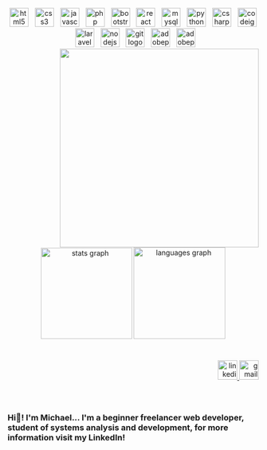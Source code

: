<br clear="both">

<div align="center">
  <img src="https://cdn.jsdelivr.net/gh/devicons/devicon/icons/html5/html5-original.svg" height="38" alt="html5 logo"  />
  <img width="5" />
  <img src="https://cdn.jsdelivr.net/gh/devicons/devicon/icons/css3/css3-original.svg" height="38" alt="css3 logo"  />
  <img width="5" />
  <img src="https://skillicons.dev/icons?i=js" height="38" alt="javascript logo"  />
  <img width="5" />
  <img src="https://skillicons.dev/icons?i=php" height="38" alt="php logo"  />
  <img width="5" />
  <img src="https://skillicons.dev/icons?i=bootstrap" height="38" alt="bootstrap logo"  />
  <img width="5" />
  <img src="https://skillicons.dev/icons?i=react" height="38" alt="react logo"  />
  <img width="5" />
  <img src="https://skillicons.dev/icons?i=mysql" height="38" alt="mysql logo"  />
  <img width="5" />
  <img src="https://skillicons.dev/icons?i=py" height="38" alt="python logo"  />
  <img width="5" />
  <img src="https://skillicons.dev/icons?i=cs" height="38" alt="csharp logo"  />
  <img width="5" />
  <img src="https://cdn.simpleicons.org/codeigniter/EF4223" height="38" alt="codeigniter logo"  />
  <img width="5" />
  <img src="https://cdn.simpleicons.org/laravel/FF2D20" height="38" alt="laravel logo"  />
  <img width="5" />
  <img src="https://skillicons.dev/icons?i=nodejs" height="38" alt="nodejs logo"  />
  <img width="5" />
  <img src="https://cdn.jsdelivr.net/gh/devicons/devicon/icons/git/git-original.svg" height="38" alt="git logo"  />
  <img width="5" />
  <img src="https://skillicons.dev/icons?i=pr" height="38" alt="adobepremierepro logo"  />
  <img width="5" />
  <img src="https://skillicons.dev/icons?i=ps" height="38" alt="adobephotoshop logo"  />
</div>


<img align="right" height="399" src="https://i.imgur.com/LXbjdlZ.png"  />

###

<div align="center">
  <img src="https://github-readme-stats.vercel.app/api?username=DrakoMichael&hide_title=true&hide_rank=false&show_icons=true&include_all_commits=true&count_private=true&disable_animations=false&theme=github_dark&locale=pt-br&hide_border=true" height="183" alt="stats graph"  />
  <img src="https://github-readme-stats.vercel.app/api/top-langs?username=DrakoMichael&locale=pt-br&hide_title=false&layout=compact&card_width=320&langs_count=10&theme=github_dark&hide_border=false" height="184" alt="languages graph"  />
</div>

###

<br clear="both">

<div align="right">
  <a href="https://www.linkedin.com/in/michaelksilva/" target="_blank">
    <img src="https://img.shields.io/static/v1?message=LinkedIn&logo=linkedin&label=&color=0077B5&logoColor=white&labelColor=&style=flat" height="39" alt="linkedin logo"  />
  </a>
  <a href="https://forms.gle/zzWeNHyVHrP9otqS9" target="_blank">
    <img src="https://img.shields.io/static/v1?message=Gmail&logo=gmail&label=&color=D14836&logoColor=white&labelColor=&style=flat" height="39" alt="gmail logo"  />
  </a>
</div>

###

<br clear="both">

<h3 align="left">Hi👋! I'm Michael... I'm a beginner freelancer web developer, student of systems analysis and development, for more information visit my LinkedIn!</h3>

###
